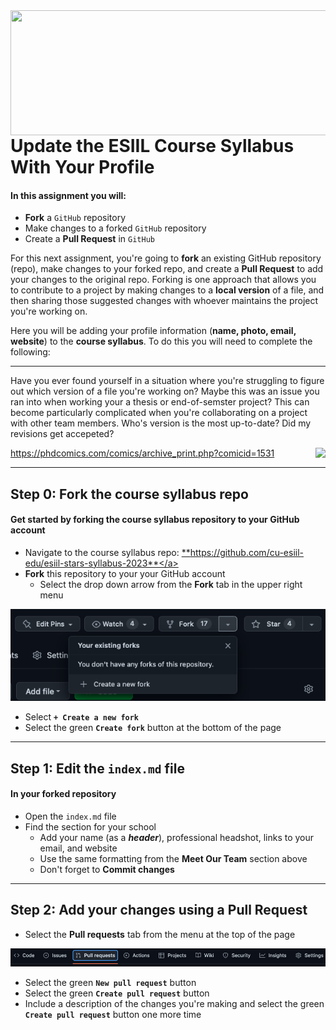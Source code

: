 <img align="right" width="1000" height="200" src="https://raw.githubusercontent.com/cu-esiil-edu/esiil-stars-syllabus-2023/main/esiil-earthlab-cires-header.png">

# Update the ESIIL Course Syllabus With Your Profile

#### In this assignment you will: 
* **Fork** a `GitHub` repository
* Make changes to a forked `GitHub` repository
* Create a **Pull Request** in `GitHub`

For this next assignment, you're going to **fork** an existing GitHub repository (repo), make changes to your forked repo, and create a 
**Pull Request** to add your changes to the original repo. Forking is one approach that allows you to contribute to a project by making changes to a **local version** of a file, and then sharing those suggested changes with whoever maintains the project you're working on.

Here you will be adding your profile information (**name, photo, email, website**) to the **course syllabus**. To do this you will need to complete the following:

***
Have you ever found yourself in a situation where you're struggling to figure out which version of a file you're working on? Maybe this was an issue you ran into when working your a thesis or end-of-semster project? This can become particularly complicated when you're collaborating on a project with other team members. Who's version is the most up-to-date? Did my revisions get accepeted? 

<img style="float: right;" img src="http://www.phdcomics.com/comics/archive/phd101212s.gif">
<a href="https://phdcomics.com/comics/archive_print.php?comicid=1531" target="_blank">https://phdcomics.com/comics/archive_print.php?comicid=1531</a>

***

## Step 0: Fork the course syllabus repo
#### Get started by forking the course syllabus repository to your GitHub account 
* Navigate to the course syllabus repo: <a href="https://github.com/cu-esiil-edu/esiil-stars-syllabus-2023" target="_blank">**https://github.com/cu-esiil-edu/esiil-stars-syllabus-2023**</a>
* **Fork** this repository to your your GitHub account
  * Select the drop down arrow from the **Fork** tab in the upper right menu
  
<img src="https://raw.githubusercontent.com/cu-esiil-edu/esiil-stars-github-intro/main/fork.png">

  * Select **`+ Create a new fork`**
  * Select the green **`Create fork`** button at the bottom of the page

***

## Step 1: Edit the `index.md` file 
#### In your forked repository 
* Open the `index.md` file
* Find the section for your school
  * Add your name (as a _**header**_), professional headshot, links to your email, and website
  * Use the same formatting from the **Meet Our Team** section above
  * Don't forget to **Commit changes**

***

## Step 2: Add your changes using a Pull Request
* Select the **Pull requests** tab from the menu at the top of the page

<img src="https://raw.githubusercontent.com/cu-esiil-edu/esiil-stars-github-intro/main/pull-req.png">

* Select the green **`New pull request`** button
* Select the green **`Create pull request`** button
* Include a description of the changes you're making and select the green **`Create pull request`** button one more time


